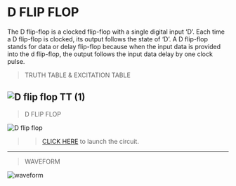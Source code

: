 <h1>D FLIP FLOP</h1>

The D flip-flop is a clocked flip-flop with a single digital input ‘D’. Each time a D flip-flop is clocked, its output follows the state of ‘D’.
A D flip-flop stands for data or delay flip-flop because when the input data is provided into the d flip-flop, the output follows the input data delay by one clock pulse.

> TRUTH TABLE & EXCITATION TABLE 

![D flip flop  TT (1)](https://user-images.githubusercontent.com/123290522/234079989-ad4017d3-e0da-4c7c-8b60-5ba960587858.jpg)
------
>D FLIP FLOP

![D flip flop](https://user-images.githubusercontent.com/123290522/234080113-3aabdcfd-1af7-4c76-ad6a-b405605797a2.jpeg)
>>[CLICK HERE](https://circuitverse.org/simulator/edit/d-flip-flop-39019b4b-5af1-467e-a6d2-c2e4eed4555c) to launch the circuit.
------
>WAVEFORM

![waveform](https://user-images.githubusercontent.com/123290522/234080607-21a89473-1ee1-4035-9905-dbf1d98b4672.png)


